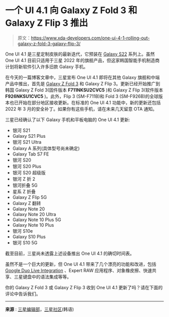 # 一个 UI 4.1 向 Galaxy Z Fold 3 和 Galaxy Z Flip 3 推出

> 原文：<https://www.xda-developers.com/one-ui-4-1-rolling-out-galaxy-z-fold-3-galaxy-flip-3/>

One UI 4.1 是三星定制皮肤的最新迭代，它预装在 [Galaxy S22](https://www.xda-developers.com/samsung-galaxy-s22-ultra-review/) 系列上。虽然 One UI 4.1 目前只适用于三星 2022 年的旗舰产品，但这家韩国智能手机制造商计划将新软件引入许多旧款 Galaxy 手机。

在今天的一篇博客文章中，三星宣布 One UI 4.1 即将在其他 Galaxy 旗舰和中端产品中推出，首先是 [Galaxy Z Fold 3](https://www.xda-developers.com/samsung-galaxy-z-fold-3-review/) 和 Galaxy Z Flip 3。更新已经开始推广到韩国 Galaxy Z Fold 3(固件版本 **F711NKSU2CVC5** )和 Galaxy Z Flip 3(软件版本 **F926NKSU1CVC5** )。此外，Flip 3 (SM-F711B)和 Fold 3 (SM-F926B)的全球版本也已开始在部分地区接收更新。在标准的 One UI 4.1 功能中，新的更新还包括 2022 年 3 月的安全补丁。如果你有这些手机，请在未来几天留意 OTA 通知。

三星已经确认了以下 Galaxy 手机和平板电脑的 One UI 4.1 更新:

*   银河 S21
*   Galaxy S21 Plus
*   银河 S21 Ultra
*   Galaxy A 系列(具体型号尚未确定)
*   Galaxy Tab S7 FE
*   银河 S20
*   银河 S20 Plus
*   银河 S20 超级版
*   银河 Z 折 2
*   银河折叠 5G
*   星系 Z 折叠
*   Galaxy Z Flip 5G
*   Galaxy Z 翻转
*   Galaxy Note 20
*   Galaxy Note 20 Ultra
*   Galaxy Note 10 Plus 5G
*   Galaxy Note 10 Plus
*   银河 S10e
*   Galaxy S10 Plus
*   银河 S10 5G

截至目前，三星尚未透露上述设备推出 One UI 4.1 的确切时间表。

虽然不是一个巨大的更新，但 One UI 4.1 带来了几个漂亮的功能和改进，包括 [Google Duo Live Integration](https://www.xda-developers.com/google-duo-live-sharing-youtube-previews-messages-samsung-galaxy-s22-series/) 、Expert RAW 应用程序、对象橡皮擦、快速共享、三星键盘中的语法集成等等。

你的 Galaxy Z Fold 3 或 Galaxy Z Flip 3 收到 One UI 4.1 更新了吗？请在下面的评论中告诉我们。

* * *

**来源** : [三星编辑部](https://news.samsung.com/global/galaxy-s22s-one-ui-4-1-comes-to-wide-range-of-galaxy-devices-starting-with-the-galaxy-z-fold3-and-galaxy-z-flip3)，[三星社区](https://r1.community.samsung.com/t5/%EA%B0%A4%EB%9F%AD%EC%8B%9C-%ED%8F%B4%EB%8D%94%EB%B8%94/%E3%85%8B-4-1-%EC%97%85%EB%8E%83%EC%9D%B4%EC%9A%94/td-p/15866157)(韩语)
